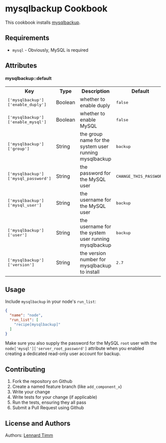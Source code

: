 # mysqlbackup Cookbook

This cookbook installs [mysqlbackup](https://code.google.com/p/mysqlbackup/).

## Requirements

- `mysql` - Obviously, MySQL is required

## Attributes

#### mysqlbackup::default

<table>
  <tr>
    <th>Key</th>
    <th>Type</th>
    <th>Description</th>
    <th>Default</th>
  </tr>
  <tr>
    <td><tt>['mysqlbackup']['enable_duply']</tt></td>
    <td>Boolean</td>
    <td>whether to enable duply</td>
    <td><tt>false</tt></td>
  </tr>
  <tr>
    <td><tt>['mysqlbackup']['enable_mysql']</tt></td>
    <td>Boolean</td>
    <td>whether to enable MySQL</td>
    <td><tt>false</tt></td>
  </tr>
  <tr>
    <td><tt>['mysqlbackup']['group']</tt></td>
    <td>String</td>
    <td>the group name for the system user running mysqlbackup</td>
    <td><tt>backup</tt></td>
  </tr>
  <tr>
    <td><tt>['mysqlbackup']['mysql_password']</tt></td>
    <td>String</td>
    <td>the password for the MySQL user</td>
    <td><tt>CHANGE_THIS_PASSWORD</tt></td>
  </tr>
  <tr>
    <td><tt>['mysqlbackup']['mysql_user']</tt></td>
    <td>String</td>
    <td>the username for the MySQL user</td>
    <td><tt>backup</tt></td>
  </tr>
  <tr>
    <td><tt>['mysqlbackup']['user']</tt></td>
    <td>String</td>
    <td>the username for the system user running mysqlbackup</td>
    <td><tt>backup</tt></td>
  </tr>
  <tr>
    <td><tt>['mysqlbackup']['version']</tt></td>
    <td>String</td>
    <td>the version number for mysqlbackup to install</td>
    <td><tt>2.7</tt></td>
  </tr>
</table>

## Usage

Include `mysqlbackup` in your node's `run_list`:

```json
{
  "name": "node",
  "run_list": [
    "recipe[mysqlbackup]"
  ]
}
```

Make sure you also supply the password for the MySQL `root` user with the `node['mysql']['server_root_password']` attribute when you enabled creating a dedicated read-only user account for backup.

## Contributing

1. Fork the repository on Github
2. Create a named feature branch (like `add_component_x`)
3. Write your change
4. Write tests for your change (if applicable)
5. Run the tests, ensuring they all pass
6. Submit a Pull Request using Github

## License and Authors

Authors: [Lennard Timm](https://github.com/lenn4rd)
